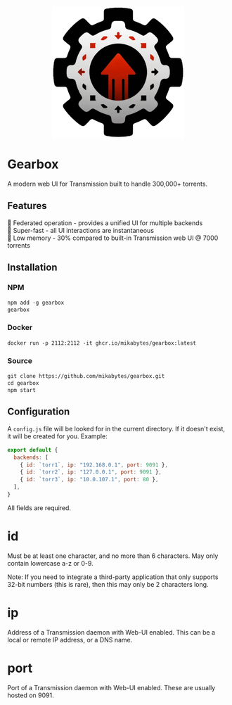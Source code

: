 <p align="center">
  <img src="public/icon_512x512.png" width="300" height="300" alt="Gearbox icon" />
</p>

# Gearbox

A modern web UI for Transmission built to handle 300,000+ torrents.

## Features

🤗 Federated operation - provides a unified UI for multiple backends</br>
🐎 Super-fast - all UI interactions are instantaneous</br>
🧠 Low memory - 30% compared to built-in Transmission web UI @ 7000 torrents</br>

## Installation

### NPM

```
npm add -g gearbox
gearbox
```

### Docker

```
docker run -p 2112:2112 -it ghcr.io/mikabytes/gearbox:latest
```

### Source

```
git clone https://github.com/mikabytes/gearbox.git
cd gearbox
npm start
```

## Configuration

A `config.js` file will be looked for in the current directory. If it doesn't exist, it will be created for you. Example:

```js
export default {
  backends: [
    { id: `torr1`, ip: "192.168.0.1", port: 9091 },
    { id: `torr2`, ip: "127.0.0.1", port: 9091 },
    { id: `torr3`, ip: "10.0.107.1", port: 80 },
  ],
}
```

All fields are required.

# id

Must be at least one character, and no more than 6 characters. May only contain lowercase a-z or 0-9.

Note: If you need to integrate a third-party application that only supports 32-bit numbers (this is rare), then this may only be 2 characters long.

# ip

Address of a Transmission daemon with Web-UI enabled. This can be a local or remote IP address, or a DNS name.

# port

Port of a Transmission daemon with Web-UI enabled. These are usually hosted on 9091.
